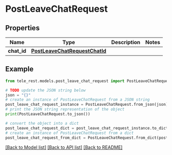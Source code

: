 # PostLeaveChatRequest


## Properties

Name | Type | Description | Notes
------------ | ------------- | ------------- | -------------
**chat_id** | [**PostLeaveChatRequestChatId**](PostLeaveChatRequestChatId.md) |  | 

## Example

```python
from tele_rest.models.post_leave_chat_request import PostLeaveChatRequest

# TODO update the JSON string below
json = "{}"
# create an instance of PostLeaveChatRequest from a JSON string
post_leave_chat_request_instance = PostLeaveChatRequest.from_json(json)
# print the JSON string representation of the object
print(PostLeaveChatRequest.to_json())

# convert the object into a dict
post_leave_chat_request_dict = post_leave_chat_request_instance.to_dict()
# create an instance of PostLeaveChatRequest from a dict
post_leave_chat_request_from_dict = PostLeaveChatRequest.from_dict(post_leave_chat_request_dict)
```
[[Back to Model list]](../README.md#documentation-for-models) [[Back to API list]](../README.md#documentation-for-api-endpoints) [[Back to README]](../README.md)


